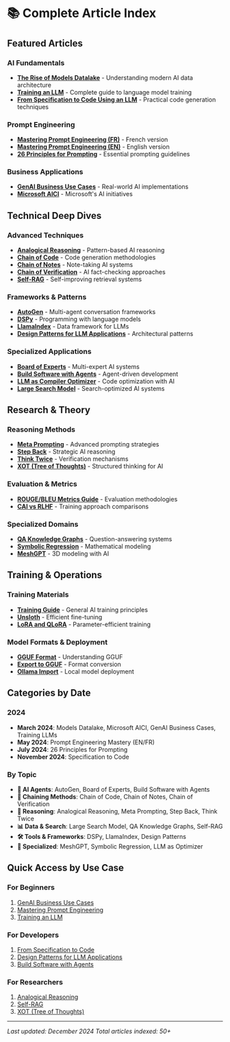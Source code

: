 # 📚 Complete Article Index

## Featured Articles

### AI Fundamentals
- **[The Rise of Models Datalake](./technical-articles/2024-03-06%20the_raise_of_models_datalake.md)** - Understanding modern AI data architecture
- **[Training an LLM](./technical-articles/2024-03-12_training_an_llm.md)** - Complete guide to language model training
- **[From Specification to Code Using an LLM](./technical-articles/2024-11-21-from-specification-to-code-using-an-llm.md)** - Practical code generation techniques

### Prompt Engineering
- **[Mastering Prompt Engineering (FR)](./technical-articles/2024-05-29_mastering_prompt_engineering_fr.md)** - French version
- **[Mastering Prompt Engineering (EN)](./technical-articles/2024-05-29_mastering-prompt-engineering_us.md)** - English version
- **[26 Principles for Prompting](./technical-articles/2024-07-08-26_principles_for_prompting.md)** - Essential prompting guidelines

### Business Applications
- **[GenAI Business Use Cases](./technical-articles/2024-03-12_genai_business_use_cases.md)** - Real-world AI implementations
- **[Microsoft AICI](./technical-articles/2024-03-12%20microsoft_aici.md)** - Microsoft's AI initiatives

## Technical Deep Dives

### Advanced Techniques
- **[Analogical Reasoning](../01-articles/analogical_reasoning/)** - Pattern-based AI reasoning
- **[Chain of Code](../01-articles/chain_of_code/)** - Code generation methodologies
- **[Chain of Notes](../01-articles/chain_of_notes/)** - Note-taking AI systems
- **[Chain of Verification](../01-articles/chain_of_verification/)** - AI fact-checking approaches
- **[Self-RAG](../01-articles/self_rag/)** - Self-improving retrieval systems

### Frameworks & Patterns
- **[AutoGen](../01-articles/autogen/)** - Multi-agent conversation frameworks
- **[DSPy](../01-articles/dspy/)** - Programming with language models
- **[LlamaIndex](../01-articles/llama_index/)** - Data framework for LLMs
- **[Design Patterns for LLM Applications](../01-articles/dessign_patterns_for_llm_applications/)** - Architectural patterns

### Specialized Applications
- **[Board of Experts](../01-articles/board_of_experts/)** - Multi-expert AI systems
- **[Build Software with Agents](../01-articles/build_softwate_with_agents/)** - Agent-driven development
- **[LLM as Compiler Optimizer](../01-articles/llm_as_compiler_optimizer/)** - Code optimization with AI
- **[Large Search Model](../01-articles/large_search_model/)** - Search-optimized AI systems

## Research & Theory

### Reasoning Methods
- **[Meta Prompting](../01-articles/meta_prompting/)** - Advanced prompting strategies
- **[Step Back](../01-articles/step_back/)** - Strategic AI reasoning
- **[Think Twice](../01-articles/think_twice/)** - Verification mechanisms
- **[XOT (Tree of Thoughts)](../01-articles/xot/)** - Structured thinking for AI

### Evaluation & Metrics
- **[ROUGE/BLEU Metrics Guide](../01-articles/comprehensiveguide_rougebleumetrics/)** - Evaluation methodologies
- **[CAI vs RLHF](../01-articles/cai_vs_rhlf/)** - Training approach comparisons

### Specialized Domains
- **[QA Knowledge Graphs](../01-articles/qa_kg/)** - Question-answering systems
- **[Symbolic Regression](../01-articles/symbolic_regression/)** - Mathematical modeling
- **[MeshGPT](../01-articles/mesh_gpt/)** - 3D modeling with AI

## Training & Operations

### Training Materials
- **[Training Guide](../01-articles/Training.md)** - General AI training principles
- **[Unsloth](../02-til/2024-02-28%20unsloth.md)** - Efficient fine-tuning
- **[LoRA and QLoRA](../02-til/2024-02-26%20How%20to%20fine%20tune%20a%20model%20with%20Lora%20and%20QLora.md)** - Parameter-efficient training

### Model Formats & Deployment
- **[GGUF Format](../02-til/2024-01-03%20What%20is%20GGUF.md)** - Understanding GGUF
- **[Export to GGUF](../02-til/2024-02-25-how_to_export_a_model_to_gguf.md)** - Format conversion
- **[Ollama Import](../02-til/2024-03-02%20ollama_import_model.md)** - Local model deployment

## Categories by Date

### 2024
- **March 2024**: Models Datalake, Microsoft AICI, GenAI Business Cases, Training LLMs
- **May 2024**: Prompt Engineering Mastery (EN/FR)
- **July 2024**: 26 Principles for Prompting
- **November 2024**: Specification to Code

### By Topic
- **🤖 AI Agents**: AutoGen, Board of Experts, Build Software with Agents
- **🔗 Chaining Methods**: Chain of Code, Chain of Notes, Chain of Verification
- **🧠 Reasoning**: Analogical Reasoning, Meta Prompting, Step Back, Think Twice
- **📊 Data & Search**: Large Search Model, QA Knowledge Graphs, Self-RAG
- **🛠️ Tools & Frameworks**: DSPy, LlamaIndex, Design Patterns
- **🎯 Specialized**: MeshGPT, Symbolic Regression, LLM as Optimizer

## Quick Access by Use Case

### For Beginners
1. [GenAI Business Use Cases](../01-articles/2024-03-12_genai_business_use_cases.md)
2. [Mastering Prompt Engineering](../01-articles/2024-05-29_mastering-prompt-engineering_us.md)
3. [Training an LLM](../01-articles/2024-03-12_training_an_llm.md)

### For Developers
1. [From Specification to Code](../01-articles/2024-11-21-from-specification-to-code-using-an-llm.md)
2. [Design Patterns for LLM Applications](../01-articles/dessign_patterns_for_llm_applications/)
3. [Build Software with Agents](../01-articles/build_softwate_with_agents/)

### For Researchers
1. [Analogical Reasoning](../01-articles/analogical_reasoning/)
2. [Self-RAG](../01-articles/self_rag/)
3. [XOT (Tree of Thoughts)](../01-articles/xot/)

---

*Last updated: December 2024*
*Total articles indexed: 50+*
